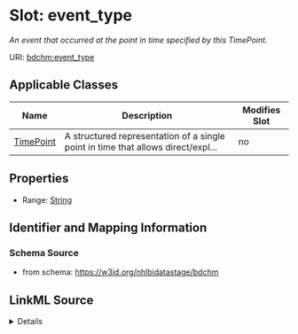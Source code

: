 # Slot: event_type


_An event that occurred at the point in time specified by this TimePoint._



URI: [bdchm:event_type](bdchm:event_type)



<!-- no inheritance hierarchy -->




## Applicable Classes

| Name | Description | Modifies Slot |
| --- | --- | --- |
[TimePoint](TimePoint.md) | A structured representation of a single point in time that allows direct/expl... |  no  |







## Properties

* Range: [String](String.md)





## Identifier and Mapping Information







### Schema Source


* from schema: https://w3id.org/nhlbidatastage/bdchm




## LinkML Source

<details>
```yaml
name: event_type
description: An event that occurred at the point in time specified by this TimePoint.
from_schema: https://w3id.org/nhlbidatastage/bdchm
rank: 1000
alias: event_type
owner: TimePoint
domain_of:
- TimePoint
range: string

```
</details>